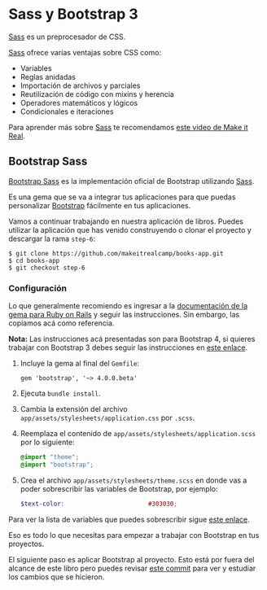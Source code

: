 # Sass y Bootstrap 3

[Sass](http://sass-lang.com/) es un preprocesador de CSS.

[Sass](http://sass-lang.com/) ofrece varias ventajas sobre CSS como:

* Variables
* Reglas anidadas
* Importación de archivos y parciales
* Reutilización de código con mixins y herencia
* Operadores matemáticos y lógicos
* Condicionales e iteraciones

Para aprender más sobre [Sass](http://sass-lang.com/) te recomendamos [este video de Make it Real](https://youtu.be/OaX0Jg88t8s).

## Bootstrap Sass

[Bootstrap Sass](https://github.com/twbs/bootstrap-rubygem) es la implementación oficial de Bootstrap utilizando [Sass](http://sass-lang.com/).

Es una gema que se va a integrar tus aplicaciones para que puedas personalizar [Bootstrap](http://getbootstrap.com/) fácilmente en tus aplicaciones.

Vamos a continuar trabajando en nuestra aplicación de libros. Puedes utilizar la aplicación que has venido construyendo o clonar el proyecto y descargar la rama `step-6`:

```
$ git clone https://github.com/makeitrealcamp/books-app.git
$ cd books-app
$ git checkout step-6
```

### Configuración

Lo que generalmente recomiendo es ingresar a la [documentación de la gema para Ruby on Rails](https://github.com/twbs/bootstrap-rubygem#a-ruby-on-rails) y seguir las instrucciones. Sin embargo, las copiamos acá como referencia.

**Nota:** Las instrucciones acá presentadas son para Bootstrap 4, si quieres trabajar con Bootstrap 3 debes seguir las instrucciones en [este enlace](https://github.com/twbs/bootstrap-sass#a-ruby-on-rails).

1. Incluye la gema al final del `Gemfile`:

    ```
    gem 'bootstrap', '~> 4.0.0.beta'
    ```

2. Ejecuta `bundle install`.

3. Cambia la extensión del archivo `app/assets/stylesheets/application.css` por `.scss`.

4. Reemplaza el contenido de `app/assets/stylesheets/application.scss` por lo siguiente:

    ```scss
    @import "theme";
    @import "bootstrap";
    ```

5. Crea el archivo `app/assets/stylesheets/theme.scss` en donde vas a poder sobrescribir las variables de Bootstrap, por ejemplo:

    ```scss
    $text-color:                       #303030;
    ````

Para ver la lista de variables que puedes sobrescribir sigue [este enlace](https://github.com/twbs/bootstrap-sass/blob/master/assets/stylesheets/bootstrap/_variables.scss).

Eso es todo lo que necesitas para empezar a trabajar con Bootstrap en tus proyectos.

El siguiente paso es aplicar Bootstrap al proyecto. Esto está por fuera del alcance de este libro pero puedes revisar [este commit](https://github.com/makeitrealcamp/books-app/commit/b36d61fb2ec926eb74dfc7a820dbe64026a358ac) para ver y estudiar los cambios que se hicieron.